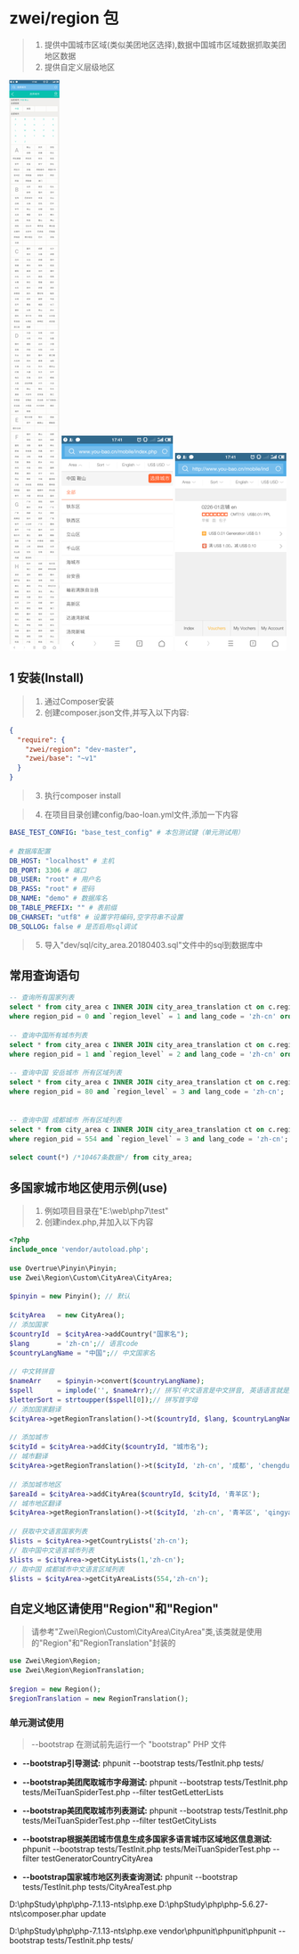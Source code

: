 # zwei/region 包

> 1. 提供中国城市区域(类似美团地区选择),数据中国城市区域数据抓取美团地区数据
> 2. 提供自定义层级地区


![选择国家城市](dev/images/select-city.png)
![选择区域](dev/images/select-city-area.png)
![未选择区域](dev/images/city-area-index.png)

## 1 安装(Install)
> 1. 通过Composer安装
> 2. 创建composer.json文件,并写入以下内容:

```json
{
  "require": {
    "zwei/region": "dev-master",
    "zwei/base": "~v1"
  }
}
```
> 3. 执行composer install

> 4. 在项目目录创建config/bao-loan.yml文件,添加一下内容

```yml
BASE_TEST_CONFIG: "base_test_config" # 本包测试键（单元测试用）

# 数据库配置
DB_HOST: "localhost" # 主机
DB_PORT: 3306 # 端口
DB_USER: "root" # 用户名
DB_PASS: "root" # 密码
DB_NAME: "demo" # 数据库名
DB_TABLE_PREFIX: "" # 表前缀
DB_CHARSET: "utf8" # 设置字符编码,空字符串不设置
DB_SQLLOG: false # 是否启用sql调试
```
> 5. 导入"dev/sql/city_area.20180403.sql"文件中的sql到数据库中

## 常用查询语句
```sql
-- 查询所有国家列表
select * from city_area c INNER JOIN city_area_translation ct on c.region_id=ct.region_id
where region_pid = 0 and `region_level` = 1 and lang_code = 'zh-cn' order by letter_sort asc;

-- 查询中国所有城市列表
select * from city_area c INNER JOIN city_area_translation ct on c.region_id=ct.region_id
where region_pid = 1 and `region_level` = 2 and lang_code = 'zh-cn' order by letter_sort asc;

-- 查询中国 安岳城市 所有区域列表
select * from city_area c INNER JOIN city_area_translation ct on c.region_id=ct.region_id
where region_pid = 80 and `region_level` = 3 and lang_code = 'zh-cn';


-- 查询中国 成都城市 所有区域列表
select * from city_area c INNER JOIN city_area_translation ct on c.region_id=ct.region_id
where region_pid = 554 and `region_level` = 3 and lang_code = 'zh-cn';

select count(*) /*10467条数据*/ from city_area;
```

## 多国家城市地区使用示例(use)
> 1. 例如项目目录在"E:\web\php7\test"
> 2. 创建index.php,并加入以下内容

```php
<?php
include_once 'vendor/autoload.php';

use Overtrue\Pinyin\Pinyin;
use Zwei\Region\Custom\CityArea\CityArea;

$pinyin = new Pinyin(); // 默认
        
$cityArea   = new CityArea();
// 添加国家
$countryId  = $cityArea->addCountry("国家名");
$lang       = 'zh-cn';// 语言code
$countryLangName = "中国";// 中文国家名

// 中文转拼音
$nameArr    = $pinyin->convert($countryLangName);
$spell      = implode('', $nameArr);// 拼写(中文语言是中文拼音, 英语语言就是英语)
$letterSort = strtoupper($spell[0]);// 拼写首字母
// 添加国家翻译
$cityArea->getRegionTranslation()->t($countryId, $lang, $countryLangName, $spell, $letterSort);

// 添加城市
$cityId = $cityArea->addCity($countryId, "城市名");
// 城市翻译
$cityArea->getRegionTranslation()->t($cityId, 'zh-cn', '成都', 'chengdu', 'C');

// 添加城市地区
$areaId = $cityArea->addCityArea($countryId, $cityId, '青羊区');
// 城市地区翻译
$cityArea->getRegionTranslation()->t($cityId, 'zh-cn', '青羊区', 'qingyangqu', 'Q');

// 获取中文语言国家列表
$lists = $cityArea->getCountryLists('zh-cn');
// 取中国中文语言城市列表
$lists = $cityArea->getCityLists(1,'zh-cn');
// 取中国 成都城市中文语言区域列表
$lists = $cityArea->getCityAreaLists(554,'zh-cn');
```

## 自定义地区请使用"Region"和"Region"
> 请参考"Zwei\Region\Custom\CityArea\CityArea"类,该类就是使用的"Region"和"RegionTranslation"封装的

```php
use Zwei\Region\Region;
use Zwei\Region\RegionTranslation;

$region = new Region();
$regionTranslation = new RegionTranslation();
```

### 单元测试使用
> --bootstrap 在测试前先运行一个 "bootstrap" PHP 文件
* **--bootstrap引导测试:** phpunit --bootstrap tests/TestInit.php tests/

* **--bootstrap美团爬取城市字母测试:** phpunit --bootstrap tests/TestInit.php tests/MeiTuanSpiderTest.php --filter testGetLetterLists
* **--bootstrap美团爬取城市列表测试:** phpunit --bootstrap tests/TestInit.php tests/MeiTuanSpiderTest.php --filter testGetCityLists
* **--bootstrap根据美团城市信息生成多国家多语言城市区域地区信息测试:** phpunit --bootstrap tests/TestInit.php tests/MeiTuanSpiderTest.php --filter testGeneratorCountryCityArea

* **--bootstrap国家城市地区列表查询测试:** phpunit --bootstrap tests/TestInit.php tests/CityAreaTest.php

D:\phpStudy\php\php-7.1.13-nts\php.exe D:\phpStudy\php\php-5.6.27-nts\composer.phar update

D:\phpStudy\php\php-7.1.13-nts\php.exe vendor\phpunit\phpunit\phpunit --bootstrap tests/TestInit.php tests/